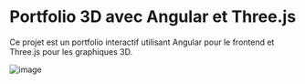 # Portfolio 3D avec Angular et Three.js

Ce projet est un portfolio interactif utilisant Angular pour le frontend et Three.js pour les graphiques 3D.


![image](https://github.com/Rom1420/Portfolio/assets/147171415/3669b43e-5635-427c-8901-f7dec4b12e7b)
